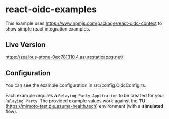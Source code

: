 # react-oidc-examples
This example uses https://www.npmjs.com/package/react-oidc-context to show simple react integration examples. 

## Live Version
https://zealous-stone-0ec781310.4.azurestaticapps.net/

## Configuration
You can see the example configuration in src/config.OidcConfig.ts.

Each example requires a `Relaying Party Application` to be created for your `Relaying Party`.
The provided example values work against the **TU** (https://mimoto-test.pie.azuma-health.tech) environment (with a **simulated** flow).
